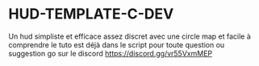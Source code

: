 # HUD-TEMPLATE-C-DEV
Un hud simpliste et efficace assez discret avec une circle map et facile à comprendre le tuto est déjà dans le script pour toute question ou suggestion go sur le discord https://discord.gg/vr55VxmMEP
